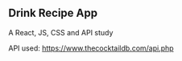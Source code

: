 ## Drink Recipe App

A React, JS, CSS and API study

API used: https://www.thecocktaildb.com/api.php
